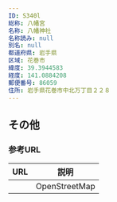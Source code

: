```yaml
---
ID: S340l
総称: 八幡宮
名称: 八幡神社
名称読み: null
別名: null
都道府県: 岩手県
区域: 花巻市
緯度: 39.3944583
経度: 141.0884208
郵便番号: 86059
住所: 岩手県花巻市中北万丁目２２８
---
```


## その他

### 参考URL

| URL | 説明          |
| --- | ------------- |
|     | OpenStreetMap |
